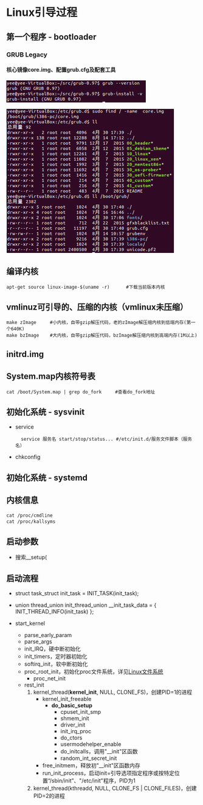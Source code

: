 # Linux引导过程 #
## 第一个程序 - bootloader
### GRUB Legacy
#### 核心镜像core.img、配置grub.cfg及配套工具
![grub0.97](./doc/grub0.97.PNG)

![grub0.97-2](./doc/grub0.97-2.PNG)

## 编译内核
	apt-get source linux-image-$(uname -r)		#下载当前版本内核
## vmlinuz可引导的、压缩的内核（vmlinux未压缩）
	make zImage		#小内核，自带gzip解压代码，老的zImage解压缩内核到低端内存(第一个640K)
    make bzImage	#大内核，自带gzip解压代码，bzImage解压缩内核到高端内存(1M以上)
## initrd.img
## System.map内核符号表
	cat /boot/System.map | grep do_fork		#查看do_fork地址
## 初始化系统 - sysvinit
- service

        service 服务名 start/stop/status... #/etc/init.d/服务文件脚本（服务名）

- chkconfig

## 初始化系统 - systemd
## 内核信息
	cat /proc/cmdline
	cat /proc/kallsyms

## 启动参数
- 搜索__setup(

## 启动流程
- struct task\_struct init\_task = INIT\_TASK(init_task);
- union thread\_union init\_thread_union \_\_init\_task\_data = { INIT\_THREAD\_INFO(init\_task) };

- start\_kernel
	- parse\_early_param
	- parse_args
	- init_IRQ，硬中断初始化
	- init_timers，定时器初始化
	- softirq_init，软中断初始化
	- proc_root_init，初始化proc文件系统，详见[Linux文件系统](Linux文件系统.md)
		- proc_net_init
	- rest_init
		1. kernel\_thread(**kernel\_init**, NULL, CLONE_FS)，创建PID=1的进程
			- kernel\_init_freeable
				- **do\_basic_setup**
					- cpuset\_init_smp
					- shmem\_init
					- driver\_init
					- init\_irq_proc
					- do\_ctors
					- usermodehelper\_enable
					- do\_initcalls，调用"__init"区函数
					- random\_int\_secret_init
			- free\_initmem，释放初"__init"区函数内存
			- run\_init_process，启动init=引导选项指定程序或按特定位置“/sbin/init”、"/etc/init"程序，PID为1
		2. kernel\_thread(kthreadd, NULL, CLONE\_FS | CLONE_FILES)，创建PID=2的进程
